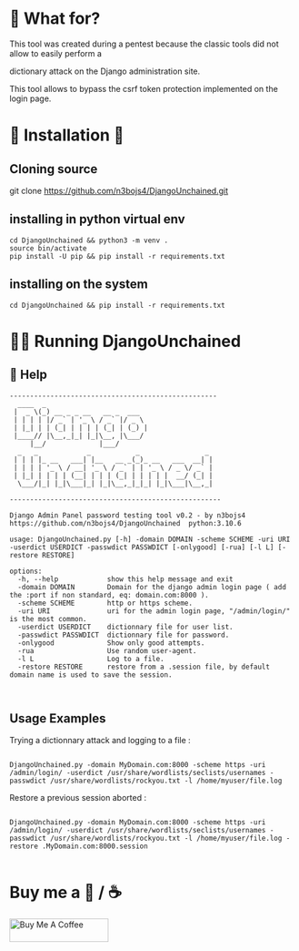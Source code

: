 # 🤔 What for?

This tool was created during a pentest because the classic tools did not allow to easily perform a 

dictionary attack on the Django administration site.

This tool allows to bypass the csrf token protection implemented on the login page.

# 📐 Installation 📏

## Cloning source
git clone https://github.com/n3bojs4/DjangoUnchained.git


## installing in python virtual env
```
cd DjangoUnchained && python3 -m venv .
source bin/activate
pip install -U pip && pip install -r requirements.txt
```
## installing on the system
```
cd DjangoUnchained && pip install -r requirements.txt

```

# 🏃‍♀️ Running DjangoUnchained

## 📕 Help

```
---------------------------------------------------
  ____  _                                         
 |  _ \(_) __ _ _ __   __ _  ___                  
 | | | | |/ _` | '_ \ / _` |/ _ \                 
 | |_| | | (_| | | | | (_| | (_) |                
 |____// |\__,_|_| |_|\__, |\___/                 
     |__/             |___/                       
  _   _            _           _                _ 
 | | | |_ __   ___| |__   __ _(_)_ __   ___  __| |
 | | | | '_ \ / __| '_ \ / _` | | '_ \ / _ \/ _` |
 | |_| | | | | (__| | | | (_| | | | | |  __/ (_| |
  \___/|_| |_|\___|_| |_|\__,_|_|_| |_|\___|\__,_|

----------------------------------------------------                                                  

Django Admin Panel password testing tool v0.2 - by n3bojs4
https://github.com/n3bojs4/DjangoUnchained  python:3.10.6 

usage: DjangoUnchained.py [-h] -domain DOMAIN -scheme SCHEME -uri URI -userdict USERDICT -passwdict PASSWDICT [-onlygood] [-rua] [-l L] [-restore RESTORE]

options:
  -h, --help            show this help message and exit
  -domain DOMAIN        Domain for the django admin login page ( add the :port if non standard, eq: domain.com:8000 ).
  -scheme SCHEME        http or https scheme.
  -uri URI              uri for the admin login page, "/admin/login/" is the most common.
  -userdict USERDICT    dictionnary file for user list.
  -passwdict PASSWDICT  dictionnary file for password.
  -onlygood             Show only good attempts.
  -rua                  Use random user-agent.
  -l L                  Log to a file.
  -restore RESTORE      restore from a .session file, by default domain name is used to save the session.



```

## Usage Examples

Trying a dictionnary attack and logging to a file :


```

DjangoUnchained.py -domain MyDomain.com:8000 -scheme https -uri /admin/login/ -userdict /usr/share/wordlists/seclists/usernames -passwdict /usr/share/wordlists/rockyou.txt -l /home/myuser/file.log

```

Restore a previous session aborted :

```

DjangoUnchained.py -domain MyDomain.com:8000 -scheme https -uri /admin/login/ -userdict /usr/share/wordlists/seclists/usernames -passwdict /usr/share/wordlists/rockyou.txt -l /home/myuser/file.log -restore .MyDomain.com:8000.session


```

# Buy me a 🍺 / ☕

<a href="https://www.buymeacoffee.com/n3bojs4z" target="_blank"><img src="https://cdn.buymeacoffee.com/buttons/default-orange.png" alt="Buy Me A Coffee" height="41" width="174"></a>
